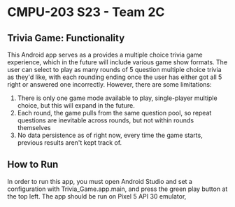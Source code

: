 # CMPU-203 S23 - Team 2C



## Trivia Game: Functionality

This Android app serves as a provides a multiple choice trivia game experience, which in the future will
include various game show formats. The user can select to play as many rounds of
5 question multiple choice trivia as they'd like, with each rounding ending once the user
has either got all 5 right or answered one incorrectly. However, there are some limitations:
1. There is only one game mode available to play, single-player multiple choice, but this will
expand in the future.
2. Each round, the game pulls from the same question pool, so repeat questions are inevitable across
rounds, but not within rounds themselves
3. No data persistence as of right now, every time the game starts, previous results aren't kept track of.



## How to Run
In order to run this app, you must open Android Studio and set a configuration with Trivia_Game.app.main, 
and press the green play button at the top left. The app should be run on Pixel 5 API 30 emulator,